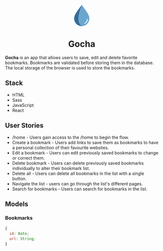 <p align="center">
<img width="10%" src="./public//drop.svg">
</p>

<h1 align="center">Gocha</h1>

**Gocha** is an app that allows users to save, edit and delete favorite bookmarks. Bookmarks are validated before storing them in the database. The local storage of the browser is used to store the bookmarks.

## Stack
- HTML
- Sass
- JavaScript
- React

## User Stories
- /home - Users gain access to the /home to begin the flow.
- Create a bookmark - Users add links to save them as bookmarks to have a personal collection of their favourite websites.
- Edit a bookmark - Users can edit previously saved bookmarks to change or correct them.
- Delete bookmark - Users can delete previously saved bookmarks individually to alter their bookmark list.
- Delete all - Users can delete all bookmarks in the list with a single button.
- Navigate the list - users can go through the list's different pages.
- Search for bookmarks - Users can search for bookmarks in the list.

## Models

### Bookmarks

```javascript
{
  id: Date;
  url: String;
}
```
